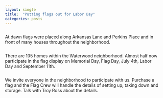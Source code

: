 ```yaml
---
layout: single
title:  "Putting flags out for Labor Day"
categories: posts
---
```

<img src="{{ site.servurl }}/assets/images/2019-09-02/Woodsong.jpg" alt="">

At dawn flags were placed along Arkansas Lane and Perkins Place and in front of many houses throughout the neighborhood.

<img src="{{ site.servurl }}/assets/images/2019-09-02/LotsOfFlags.jpg" alt="">

There are 105 homes within the Waterwood neighborhood. Almost half now participate in the flag display on Memorial Day, Flag Day, July 4th, Labor Day and September 11th.

<img src="{{ site.servurl }}/assets/images/2019-09-02/TheCrew.jpg" alt="">

We invite everyone in the neighborhood to participate with us. Purchase a flag and the Flag Crew will handle the details of setting up, taking down and storage. Talk with Troy Ross about the details.
